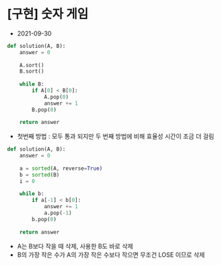 # [구현] 숫자 게임

- 2021-09-30

```python
def solution(A, B):
    answer = 0
    
    A.sort()
    B.sort()
    
    while B:
        if A[0] < B[0]:
            A.pop(0)
            answer += 1
        B.pop(0)
    
    return answer
```

- 첫번째 방법 : 모두 통과 되지만 두 번째 방법에 비해 효율성 시간이 조금 더 걸림

```python
def solution(A, B):
    answer = 0
    
    a = sorted(A, reverse=True)
    b = sorted(B)
    i = 0
    
    while b:
        if a[-1] < b[0]:
            answer += 1
            a.pop(-1)
        b.pop(0)
    
    return answer
```

- A는 B보다 작을 때 삭제, 사용한 B도 바로 삭제
- B의 가장 작은 수가 A의 가장 작은 수보다 작으면 무조건 LOSE 이므로 삭제
